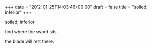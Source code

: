 +++
date = "2012-01-25T14:03:46+00:00"
draft = false
title = "soiled; inferior"
+++
<p>soiled; inferior</p>&#13;
<p>find where the sword sits</p>&#13;
<p>the blade will rest there.</p> 
